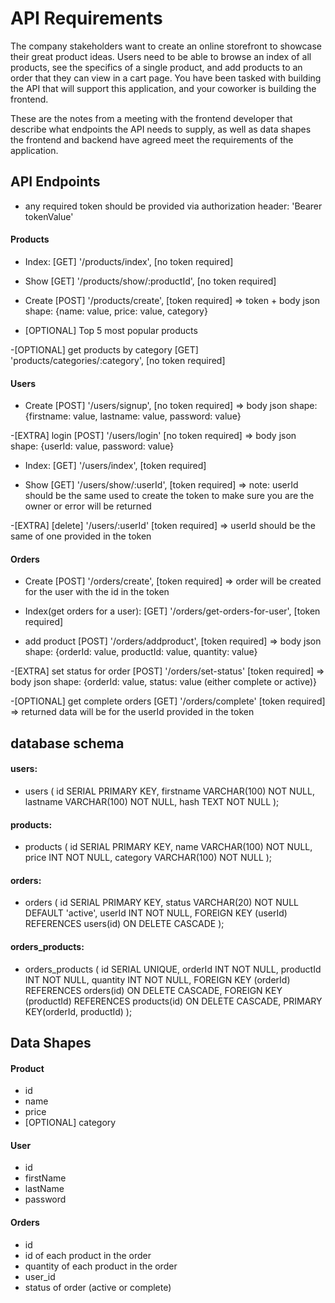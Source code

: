 # API Requirements
The company stakeholders want to create an online storefront to showcase their great product ideas. Users need to be able to browse an index of all products, see the specifics of a single product, and add products to an order that they can view in a cart page. You have been tasked with building the API that will support this application, and your coworker is building the frontend.

These are the notes from a meeting with the frontend developer that describe what endpoints the API needs to supply, as well as data shapes the frontend and backend have agreed meet the requirements of the application.

## API Endpoints
* any required token should be provided via authorization header: 'Bearer tokenValue'


#### Products 

- Index: [GET] '/products/index',  [no token required] 

- Show [GET] '/products/show/:productId', [no token required]

- Create [POST] '/products/create', [token required] => token  + body json shape: {name: value, price: value, category}

- [OPTIONAL] Top 5 most popular products  

-[OPTIONAL] get products by category [GET] 'products/categories/:category', [no token required] 


#### Users 

- Create [POST] '/users/signup', [no token required] => body json shape: {firstname: value, lastname: value, password: value}

-[EXTRA] login [POST] '/users/login' [no token required] => body json shape: {userId: value, password: value}

- Index: [GET] '/users/index',  [token required]  

- Show [GET] '/users/show/:userId', [token required] => note: userId should be the same used to create the token to make sure you are the owner or error will be returned

-[EXTRA] [delete] '/users/:userId' [token required] => userId should be the same of one provided in the token 




#### Orders

- Create [POST] '/orders/create', [token required] => order will be created for the user with the id in the token

- Index(get orders for a user): [GET] '/orders/get-orders-for-user',  [token required] 


- add product [POST] '/orders/addproduct', [token required] => body json shape: {orderId: value, productId: value, quantity: value} 


-[EXTRA] set status for order [POST] '/orders/set-status' [token required] => body json shape: {orderId: value, status: value (either complete or active)}

-[OPTIONAL] get complete orders [GET] '/orders/complete' [token required] => returned data will be for the userId provided in the token 


## database schema
#### users:
- users (
    id SERIAL PRIMARY KEY,
    firstname VARCHAR(100) NOT NULL,
    lastname VARCHAR(100) NOT NULL,
    hash TEXT NOT NULL
);

#### products:
- products (
    id SERIAL PRIMARY KEY,
    name VARCHAR(100) NOT NULL,
    price INT NOT NULL,
    category VARCHAR(100) NOT NULL
);

#### orders:
- orders (
    id SERIAL PRIMARY KEY,
    status VARCHAR(20) NOT NULL DEFAULT 'active',
    userId INT NOT NULL,
    FOREIGN KEY (userId) REFERENCES users(id) ON DELETE CASCADE
);


#### orders_products:
- orders_products (
    id SERIAL UNIQUE,
    orderId INT NOT NULL,
    productId INT NOT NULL,
    quantity INT NOT NULL,
    FOREIGN KEY (orderId) REFERENCES orders(id) ON DELETE CASCADE,
    FOREIGN KEY (productId) REFERENCES products(id) ON DELETE CASCADE,
    PRIMARY KEY(orderId, productId)
);



## Data Shapes

#### Product

- id
- name
- price
- [OPTIONAL] category

#### User

- id
- firstName
- lastName
- password

#### Orders

- id
- id of each product in the order
- quantity of each product in the order
- user_id
- status of order (active or complete)
